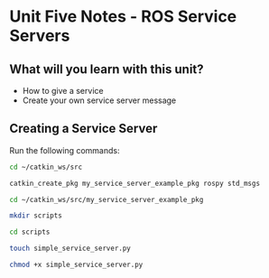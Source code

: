 # Unit Five Notes - ROS Service Servers

## What will you learn with this unit?

* How to give a service
* Create your own service server message

## Creating a Service Server

Run the following commands:

```bash
cd ~/catkin_ws/src

catkin_create_pkg my_service_server_example_pkg rospy std_msgs

cd ~/catkin_ws/src/my_service_server_example_pkg

mkdir scripts

cd scripts

touch simple_service_server.py

chmod +x simple_service_server.py
```
